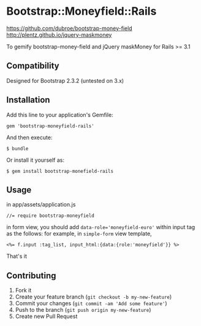 # Bootstrap::Moneyfield::Rails

https://github.com/dubroe/bootstrap-money-field
http://plentz.github.io/jquery-maskmoney

To gemify bootstrap-money-field and jQuery maskMoney for Rails >= 3.1

## Compatibility

Designed for Bootstrap 2.3.2 (untested on 3.x)

## Installation

Add this line to your application's Gemfile:

    gem 'bootstrap-moneyfield-rails'

And then execute:

    $ bundle

Or install it yourself as:

    $ gem install bootstrap-monefield-rails

## Usage

in app/assets/application.js

```
//= require bootstrap-moneyfield
```

in form view, you should add `data-role='moneyfield-euro'` within input tag as the follows: for example, in `simple-form` view template,

```
<%= f.input :tag_list, input_html:{data:{role:'moneyfield'}} %>
```

That's it

## Contributing

1. Fork it
2. Create your feature branch (`git checkout -b my-new-feature`)
3. Commit your changes (`git commit -am 'Add some feature'`)
4. Push to the branch (`git push origin my-new-feature`)
5. Create new Pull Request

